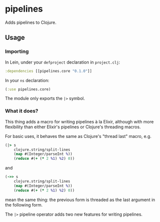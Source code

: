 # pipelines

Adds pipelines to Clojure.

## Usage

### Importing

In Lein, under your `defproject` declaration in `project.clj`:

```clj
:dependencies [[pipelines.core "0.1.0"]]
```

In your `ns` declaration:

```clj
(:use pipelines.core)
```

The module only exports the `|>` symbol.


### What it does?

This thing adds a macro for writing pipelines à la Elixir, although with more flexibility than
either Elixir's pipelines or Clojure's threading macros.

For basic uses, it behaves the same as Clojure's "thread last" macro, e.g.

```clj
(|> s
    clojure.string/split-lines
    (map #(Integer/parseInt %))
    (reduce #(+ (* 2 %1) %2) 0))
```

and

```clj
(->> s
    clojure.string/split-lines
    (map #(Integer/parseInt %))
    (reduce #(+ (* 2 %1) %2) 0))
```

mean the same thing: the previous form is threaded as the last argument in the following form.

The `|>` pipeline operator adds two new features for writing pipelines.